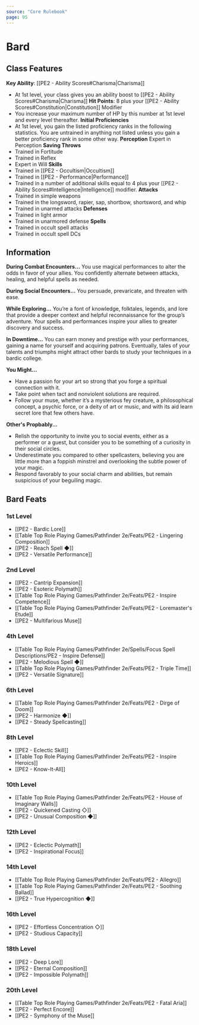 ```yaml
---
source: "Core Rulebook"
page: 95
---
```

# Bard
## Class Features
**Key Ability**: [[PE2 - Ability Scores#Charisma|Charisma]]
- At 1st level, your class gives you an ability boost to [[PE2 - Ability Scores#Charisma|Charisma]]
**Hit Points**: 8 plus your [[PE2 - Ability Scores#Constitution|Constitution]] Modifier
- You increase your maximum number of HP by this number at 1st level and every level thereafter.
**Initial Proficiencies**
- At 1st level, you gain the listed proficiency ranks in the following statistics. You are untrained in anything not listed unless you gain a better proficiency rank in some other way.
**Perception** Expert in Perception
**Saving Throws**
- Trained in Fortitude
- Trained in Reflex
- Expert in Will
**Skills**
- Trained in [[PE2 - Occultism|Occultism]]
- Trained in [[PE2 - Performance|Performance]]
- Trained in a number of additional skills equal to 4 plus your [[PE2 - Ability Scores#Intelligence|Intelligence]] modifier.
**Attacks**
- Trained in simple weapons
- Trained in the longsword, rapier, sap, shortbow, shortsword, and whip
- Trained in unarmed attacks
**Defenses**
- Trained in light armor
- Trained in unarmored defense
**Spells**
- Trained in occult spell attacks
- Trained in occult spell DCs

## Information
**During Combat Encounters...**
You use magical performances to alter the odds in favor of your allies. You confidently alternate between attacks, healing, and helpful spells as needed.

**During Social Encounters...**
You persuade, prevaricate, and threaten with ease.

**While Exploring...**
You’re a font of knowledge, folktales, legends, and lore that provide a deeper context and helpful reconnaissance for the group’s adventure. Your spells and performances inspire your allies to greater discovery and success.

**In Downtime...**
You can earn money and prestige with your performances, gaining a name for yourself and acquiring patrons. Eventually, tales of your talents and triumphs might attract other bards to study your techniques in a bardic college.

**You Might...**
- Have a passion for your art so strong that you forge a spiritual connection with it.
- Take point when tact and nonviolent solutions are required.
- Follow your muse, whether it’s a mysterious fey creature, a philosophical concept, a psychic force, or a deity of art or music, and with its aid learn secret lore that few others have.

**Other's Propbably...**
- Relish the opportunity to invite you to social events, either as a performer or a guest, but consider you to be something of a curiosity in their social circles.
- Underestimate you compared to other spellcasters, believing you are little more than a foppish minstrel and overlooking the subtle power of your magic.
- Respond favorably to your social charm and abilities, but remain suspicious of your beguiling magic.

## Bard Feats
### 1st Level
- [[PE2 - Bardic Lore]]
- [[Table Top Role Playing Games/Pathfinder 2e/Feats/PE2 - Lingering Composition]]
- [[PE2 - Reach Spell ◆]]
- [[PE2 - Versatile Performance]]

### 2nd Level
- [[PE2 - Cantrip Expansion]]
- [[PE2 - Esoteric Polymath]]
- [[Table Top Role Playing Games/Pathfinder 2e/Feats/PE2 - Inspire Competence]]
- [[Table Top Role Playing Games/Pathfinder 2e/Feats/PE2 - Loremaster's Etude]]
- [[PE2 - Multifarious Muse]]

### 4th Level
- [[Table Top Role Playing Games/Pathfinder 2e/Spells/Focus Spell Descriptions/PE2 - Inspire Defense]]
- [[PE2 - Melodious Spell ◆]]
- [[Table Top Role Playing Games/Pathfinder 2e/Feats/PE2 - Triple Time]]
- [[PE2 - Versatile Signature]]

### 6th Level
- [[Table Top Role Playing Games/Pathfinder 2e/Feats/PE2 - Dirge of Doom]]
- [[PE2 - Harmonize ◆]]
- [[PE2 - Steady Spellcasting]]

### 8th Level
- [[PE2 - Eclectic Skill]]
- [[Table Top Role Playing Games/Pathfinder 2e/Feats/PE2 - Inspire Heroics]]
- [[PE2 - Know-It-All]]

### 10th Level
- [[Table Top Role Playing Games/Pathfinder 2e/Feats/PE2 - House of Imaginary Walls]]
- [[PE2 - Quickened Casting ◇]]
- [[PE2 - Unusual Composition ◆]]

### 12th Level
- [[PE2 - Eclectic Polymath]]
- [[PE2 - Inspirational Focus]]

### 14th Level
- [[Table Top Role Playing Games/Pathfinder 2e/Feats/PE2 - Allegro]]
- [[Table Top Role Playing Games/Pathfinder 2e/Feats/PE2 - Soothing Ballad]]
- [[PE2 - True Hypercognition ◆]]

### 16th Level
- [[PE2 - Effortless Concentration ◇]]
- [[PE2 - Studious Capacity]]

### 18th Level
- [[PE2 - Deep Lore]]
- [[PE2 - Eternal Composition]]
- [[PE2 - Impossible Polymath]]

### 20th Level
- [[Table Top Role Playing Games/Pathfinder 2e/Feats/PE2 - Fatal Aria]]
- [[PE2 - Perfect Encore]]
- [[PE2 - Symphony of the Muse]]
